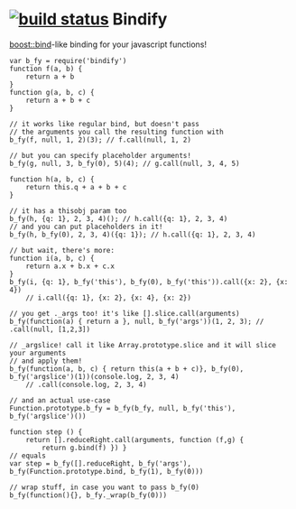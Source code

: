 [![build status](https://secure.travis-ci.org/yorickvP/bindify.png)](http://travis-ci.org/yorickvP/bindify)
Bindify
=======

[boost::bind](www.boost.org/doc/libs/release/libs/bind/)-like binding for your javascript functions!

	var b_fy = require('bindify')
	function f(a, b) {
		return a + b
	}
	function g(a, b, c) {
		return a + b + c
	}

	// it works like regular bind, but doesn't pass
	// the arguments you call the resulting function with
	b_fy(f, null, 1, 2)(3); // f.call(null, 1, 2)

	// but you can specify placeholder arguments!
	b_fy(g, null, 3, b_fy(0), 5)(4); // g.call(null, 3, 4, 5)

	function h(a, b, c) {
		return this.q + a + b + c
	}

	// it has a thisobj param too
	b_fy(h, {q: 1}, 2, 3, 4)(); // h.call({q: 1}, 2, 3, 4)
	// and you can put placeholders in it!
	b_fy(h, b_fy(0), 2, 3, 4)({q: 1}); // h.call({q: 1}, 2, 3, 4)

	// but wait, there's more:
	function i(a, b, c) {
		return a.x + b.x + c.x
	}
	b_fy(i, {q: 1}, b_fy('this'), b_fy(0), b_fy('this')).call({x: 2}, {x: 4})
		// i.call({q: 1}, {x: 2}, {x: 4}, {x: 2})
	
	// you get ._args too! it's like [].slice.call(arguments)
	b_fy(function(a) { return a }, null, b_fy('args'))(1, 2, 3); // .call(null, [1,2,3])

	// _argslice! call it like Array.prototype.slice and it will slice your arguments
	// and apply them!
	b_fy(function(a, b, c) { return this(a + b + c)}, b_fy(0), b_fy('argslice')(1))(console.log, 2, 3, 4)
		// .call(console.log, 2, 3, 4)
	
	// and an actual use-case
	Function.prototype.b_fy = b_fy(b_fy, null, b_fy('this'), b_fy('argslice')())

	function step () {
		return [].reduceRight.call(arguments, function (f,g) {
			return g.bind(f) }) }
	// equals			
	var step = b_fy([].reduceRight, b_fy('args'), b_fy(Function.prototype.bind, b_fy(1), b_fy(0)))

	// wrap stuff, in case you want to pass b_fy(0)
	b_fy(function(){}, b_fy._wrap(b_fy(0)))
